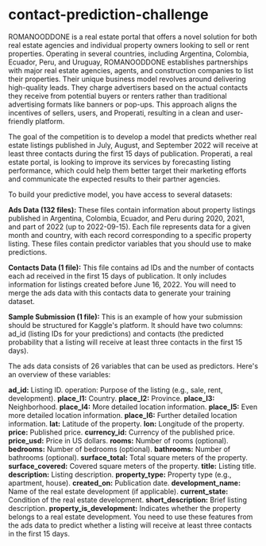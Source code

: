 # contact-prediction-challenge

ROMANOODDONE is a real estate portal that offers a novel solution for both real estate agencies and individual property owners looking to sell or rent properties. Operating in several countries, including Argentina, Colombia, Ecuador, Peru, and Uruguay, ROMANOODDONE establishes partnerships with major real estate agencies, agents, and construction companies to list their properties. Their unique business model revolves around delivering high-quality leads. They charge advertisers based on the actual contacts they receive from potential buyers or renters rather than traditional advertising formats like banners or pop-ups. This approach aligns the incentives of sellers, users, and Properati, resulting in a clean and user-friendly platform.

The goal of the competition is to develop a model that predicts whether real estate listings published in July, August, and September 2022 will receive at least three contacts during the first 15 days of publication. Properati, a real estate portal, is looking to improve its services by forecasting listing performance, which could help them better target their marketing efforts and communicate the expected results to their partner agencies.

To build your predictive model, you have access to several datasets:

**Ads Data (132 files):** These files contain information about property listings published in Argentina, Colombia, Ecuador, and Peru during 2020, 2021, and part of 2022 (up to 2022-09-15). Each file represents data for a given month and country, with each record corresponding to a specific property listing. These files contain predictor variables that you should use to make predictions.

**Contacts Data (1 file):** This file contains ad IDs and the number of contacts each ad received in the first 15 days of publication. It only includes information for listings created before June 16, 2022. You will need to merge the ads data with this contacts data to generate your training dataset.

**Sample Submission (1 file):** This is an example of how your submission should be structured for Kaggle's platform. It should have two columns: ad_id (listing IDs for your predictions) and contacts (the predicted probability that a listing will receive at least three contacts in the first 15 days).

The ads data consists of 26 variables that can be used as predictors. Here's an overview of these variables:

**ad_id:** Listing ID.
operation: Purpose of the listing (e.g., sale, rent, development).
**place_l1:** Country.
**place_l2:** Province.
**place_l3:** Neighborhood.
**place_l4:** More detailed location information.
**place_l5:** Even more detailed location information.
**place_l6:** Further detailed location information.
**lat:** Latitude of the property.
**lon:** Longitude of the property.
**price:** Published price.
**currency_id:** Currency of the published price.
**price_usd:** Price in US dollars.
**rooms:** Number of rooms (optional).
**bedrooms:** Number of bedrooms (optional).
**bathrooms:** Number of bathrooms (optional).
**surface_total:** Total square meters of the property.
**surface_covered:** Covered square meters of the property.
**title:** Listing title.
**description:** Listing description.
**property_type:** Property type (e.g., apartment, house).
**created_on:** Publication date.
**development_name:** Name of the real estate development (if applicable).
**current_state:** Condition of the real estate development.
**short_description:** Brief listing description.
**property_is_development:** Indicates whether the property belongs to a real estate development.
You need to use these features from the ads data to predict whether a listing will receive at least three contacts in the first 15 days.
